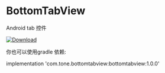 # BottomTabView

Android tab 控件

[ ![Download](https://api.bintray.com/packages/zhaotong/maven/bottomtabview/images/download.svg) ](https://bintray.com/zhaotong/maven/bottomtabview/_latestVersion)

你也可以使用gradle 依赖:

implementation 'com.tone.bottomtabview:bottomtabview:1.0.0'
